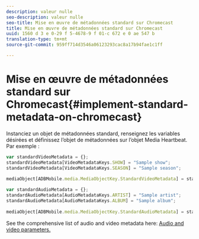 ```yaml
---
description: valeur nulle
seo-description: valeur nulle
seo-title: Mise en œuvre de métadonnées standard sur Chromecast
title: Mise en œuvre de métadonnées standard sur Chromecast
uuid: 1560 d 3 e 0-29 f 5-4678-9 f 01-c 672 e 0 ae 547 b
translation-type: tm+mt
source-git-commit: 959ff714d3546a06123293cac8a17b94fae1c1ff

---
```



# Mise en œuvre de métadonnées standard sur Chromecast{#implement-standard-metadata-on-chromecast}

Instanciez un objet de métadonnées standard, renseignez les variables désirées et définissez l’objet de métadonnées sur l’objet Media Heartbeat. Par exemple :

```js
var standardVideoMetadata = {}; 
standardVideoMetadata[VideoMetadataKeys.SHOW] = "Sample show"; 
standardVideoMetadata[VideoMetadataKeys.SEASON] = "Sample season"; 
 
mediaObject[ADBMobile.media.MediaObjectKey.StandardVideoMetadata] = standardVideoMetadata;
```

```js
var standardAudioMetadata = {}; 
standardAudioMetadata[AudioMetadataKeys.ARTIST] = "Sample artist"; 
standardAudioMetadata[AudioMetadataKeys.ALBUM] = "Sample album"; 
 
mediaObject[ADBMobile.media.MediaObjectKey.StandardAudioMetadata] = standardAudioMetadata;
```

See the comprehensive list of audio and video metadata here: [Audio and video parameters.](../../../metrics-and-metadata/audio-video-parameters.md)
